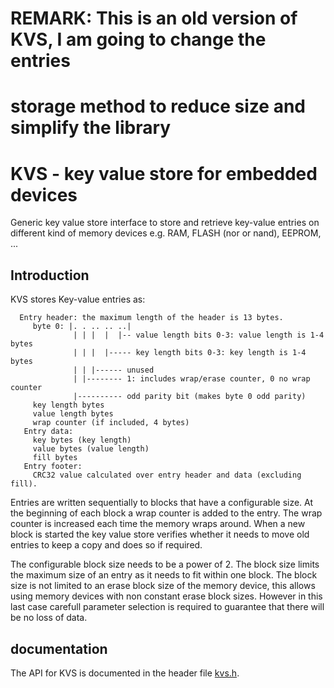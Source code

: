<!--
  Copyright (c) 2022 Laczen

  SPDX-License-Identifier: Apache-2.0
-->
# REMARK: This is an old version of KVS, I am going to change the entries
# storage method to reduce size and simplify the library

# KVS - key value store for embedded devices

Generic key value store interface to store and retrieve key-value entries on
different kind of memory devices e.g. RAM, FLASH (nor or nand), EEPROM, ...

## Introduction

KVS stores Key-value entries as:

```
  Entry header: the maximum length of the header is 13 bytes.
     byte 0: |. . .. .. ..|
              | | |  |  |-- value length bits 0-3: value length is 1-4 bytes
              | | |  |----- key length bits 0-3: key length is 1-4 bytes
              | | |------ unused
              | |-------- 1: includes wrap/erase counter, 0 no wrap counter
              |---------- odd parity bit (makes byte 0 odd parity)
     key length bytes
     value length bytes
     wrap counter (if included, 4 bytes)
   Entry data:
     key bytes (key length)
     value bytes (value length)
     fill bytes
   Entry footer:
     CRC32 value calculated over entry header and data (excluding fill).
```

 Entries are written sequentially to blocks that have a configurable size. At
 the beginning of each block a wrap counter is added to the entry. The wrap
 counter is increased each time the memory wraps around. When a new block is
 started the key value store verifies whether it needs to move old entries to
 keep a copy and does so if required.

 The configurable block size needs to be a power of 2. The block size limits
 the maximum size of an entry as it needs to fit within one block. The block
 size is not limited to an erase block size of the memory device, this allows
 using memory devices with non constant erase block sizes. However in this
 last case carefull parameter selection is required to guarantee that there
 will be no loss of data.

 ## documentation

 The API for KVS is documented in the header file [kvs.h](./lib/include/kvs/kvs.h).